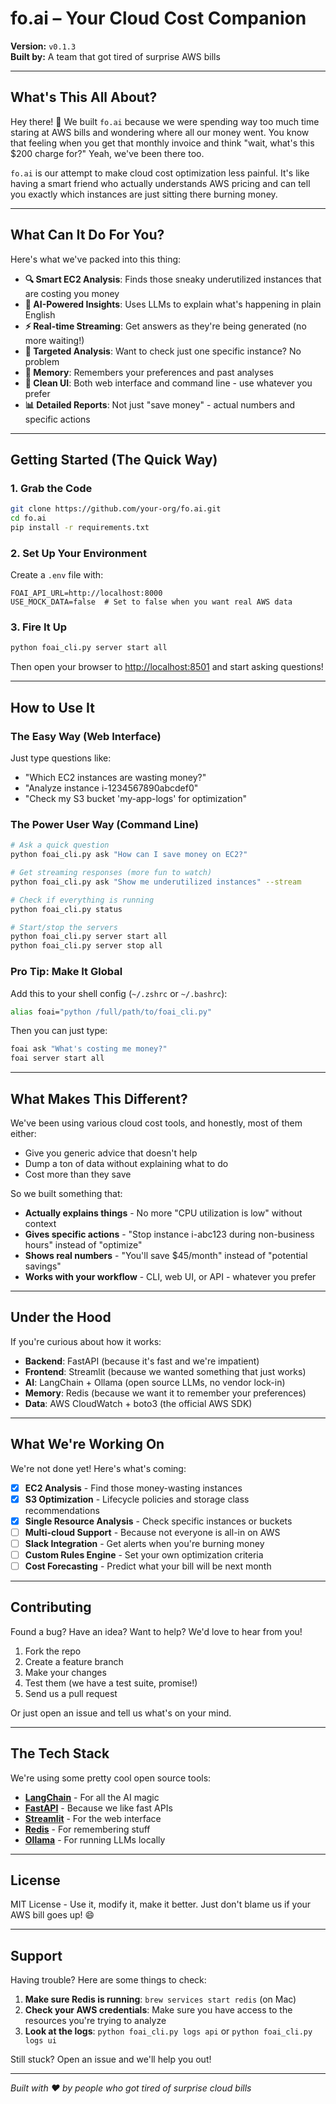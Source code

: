 
# fo.ai – Your Cloud Cost Companion

**Version:** `v0.1.3`  
**Built by:** A team that got tired of surprise AWS bills

---

## What's This All About?

Hey there! 👋 We built `fo.ai` because we were spending way too much time staring at AWS bills and wondering where all our money went. You know that feeling when you get that monthly invoice and think "wait, what's this $200 charge for?" Yeah, we've been there too.

`fo.ai` is our attempt to make cloud cost optimization less painful. It's like having a smart friend who actually understands AWS pricing and can tell you exactly which instances are just sitting there burning money.

---

## What Can It Do For You?

Here's what we've packed into this thing:

- **🔍 Smart EC2 Analysis**: Finds those sneaky underutilized instances that are costing you money
- **🧠 AI-Powered Insights**: Uses LLMs to explain what's happening in plain English
- **⚡ Real-time Streaming**: Get answers as they're being generated (no more waiting!)
- **🎯 Targeted Analysis**: Want to check just one specific instance? No problem
- **💾 Memory**: Remembers your preferences and past analyses
- **🎨 Clean UI**: Both web interface and command line - use whatever you prefer
- **📊 Detailed Reports**: Not just "save money" - actual numbers and specific actions

---

## Getting Started (The Quick Way)

### 1. Grab the Code

```bash
git clone https://github.com/your-org/fo.ai.git
cd fo.ai
pip install -r requirements.txt
```

### 2. Set Up Your Environment

Create a `.env` file with:

```env
FOAI_API_URL=http://localhost:8000
USE_MOCK_DATA=false  # Set to false when you want real AWS data
```

### 3. Fire It Up

```bash
python foai_cli.py server start all
```

Then open your browser to [http://localhost:8501](http://localhost:8501) and start asking questions!

---

## How to Use It

### The Easy Way (Web Interface)

Just type questions like:
- "Which EC2 instances are wasting money?"
- "Analyze instance i-1234567890abcdef0"
- "Check my S3 bucket 'my-app-logs' for optimization"

### The Power User Way (Command Line)

```bash
# Ask a quick question
python foai_cli.py ask "How can I save money on EC2?"

# Get streaming responses (more fun to watch)
python foai_cli.py ask "Show me underutilized instances" --stream

# Check if everything is running
python foai_cli.py status

# Start/stop the servers
python foai_cli.py server start all
python foai_cli.py server stop all
```

### Pro Tip: Make It Global

Add this to your shell config (`~/.zshrc` or `~/.bashrc`):

```bash
alias foai="python /full/path/to/foai_cli.py"
```

Then you can just type:
```bash
foai ask "What's costing me money?"
foai server start all
```

---

## What Makes This Different?

We've been using various cloud cost tools, and honestly, most of them either:
- Give you generic advice that doesn't help
- Dump a ton of data without explaining what to do
- Cost more than they save

So we built something that:
- **Actually explains things** - No more "CPU utilization is low" without context
- **Gives specific actions** - "Stop instance i-abc123 during non-business hours" instead of "optimize"
- **Shows real numbers** - "You'll save $45/month" instead of "potential savings"
- **Works with your workflow** - CLI, web UI, or API - whatever you prefer

---

## Under the Hood

If you're curious about how it works:

- **Backend**: FastAPI (because it's fast and we're impatient)
- **Frontend**: Streamlit (because we wanted something that just works)
- **AI**: LangChain + Ollama (open source LLMs, no vendor lock-in)
- **Memory**: Redis (because we want it to remember your preferences)
- **Data**: AWS CloudWatch + boto3 (the official AWS SDK)

---

## What We're Working On

We're not done yet! Here's what's coming:

- [x] **EC2 Analysis** - Find those money-wasting instances
- [x] **S3 Optimization** - Lifecycle policies and storage class recommendations
- [x] **Single Resource Analysis** - Check specific instances or buckets
- [ ] **Multi-cloud Support** - Because not everyone is all-in on AWS
- [ ] **Slack Integration** - Get alerts when you're burning money
- [ ] **Custom Rules Engine** - Set your own optimization criteria
- [ ] **Cost Forecasting** - Predict what your bill will be next month

---

## Contributing

Found a bug? Have an idea? Want to help? We'd love to hear from you!

1. Fork the repo
2. Create a feature branch
3. Make your changes
4. Test them (we have a test suite, promise!)
5. Send us a pull request

Or just open an issue and tell us what's on your mind.

---

## The Tech Stack

We're using some pretty cool open source tools:

- **[LangChain](https://github.com/langchain-ai/langchain)** - For all the AI magic
- **[FastAPI](https://fastapi.tiangolo.com/)** - Because we like fast APIs
- **[Streamlit](https://streamlit.io/)** - For the web interface
- **[Redis](https://redis.io/)** - For remembering stuff
- **[Ollama](https://ollama.com/)** - For running LLMs locally

---

## License

MIT License - Use it, modify it, make it better. Just don't blame us if your AWS bill goes up! 😄

---

## Support

Having trouble? Here are some things to check:

1. **Make sure Redis is running**: `brew services start redis` (on Mac)
2. **Check your AWS credentials**: Make sure you have access to the resources you're trying to analyze
3. **Look at the logs**: `python foai_cli.py logs api` or `python foai_cli.py logs ui`

Still stuck? Open an issue and we'll help you out!

---

*Built with ♥ by people who got tired of surprise cloud bills*
